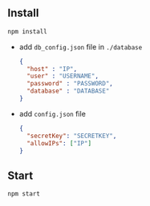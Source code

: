 ## Install
```bash
npm install
```

- add `db_config.json` file in `./database`
  ```json
  {
    "host" : "IP",
    "user" : "USERNAME",
    "password" : "PASSWORD",
    "database" : "DATABASE"
  }
  ```
- add `config.json` file
  ```json
  {
    "secretKey": "SECRETKEY",
    "allowIPs": ["IP"]
  }
  ```

## Start
```bash
npm start
```
